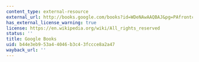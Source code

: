 ```yaml
---
content_type: external-resource
external_url: http://books.google.com/books?id=WDeNAwAAQBAJ&pg=PAfrontcover
has_external_license_warning: true
license: https://en.wikipedia.org/wiki/All_rights_reserved
status: ''
title: Google Books
uid: b44e3eb9-53a4-4046-b3c4-3fccce8a2a47
wayback_url: ''
---
```

